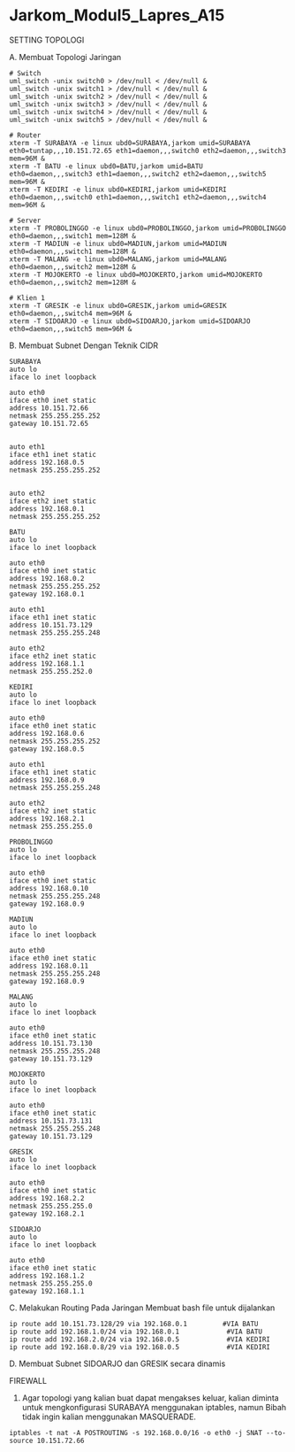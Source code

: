 # Jarkom_Modul5_Lapres_A15

SETTING TOPOLOGI

A. Membuat Topologi Jaringan
  ```
  # Switch
  uml_switch -unix switch0 > /dev/null < /dev/null & 
  uml_switch -unix switch1 > /dev/null < /dev/null & 
  uml_switch -unix switch2 > /dev/null < /dev/null & 
  uml_switch -unix switch3 > /dev/null < /dev/null & 
  uml_switch -unix switch4 > /dev/null < /dev/null & 
  uml_switch -unix switch5 > /dev/null < /dev/null & 

  # Router
  xterm -T SURABAYA -e linux ubd0=SURABAYA,jarkom umid=SURABAYA eth0=tuntap,,,10.151.72.65 eth1=daemon,,,switch0 eth2=daemon,,,switch3 mem=96M &
  xterm -T BATU -e linux ubd0=BATU,jarkom umid=BATU eth0=daemon,,,switch3 eth1=daemon,,,switch2 eth2=daemon,,,switch5 mem=96M &
  xterm -T KEDIRI -e linux ubd0=KEDIRI,jarkom umid=KEDIRI eth0=daemon,,,switch0 eth1=daemon,,,switch1 eth2=daemon,,,switch4 mem=96M &

  # Server
  xterm -T PROBOLINGGO -e linux ubd0=PROBOLINGGO,jarkom umid=PROBOLINGGO eth0=daemon,,,switch1 mem=128M &
  xterm -T MADIUN -e linux ubd0=MADIUN,jarkom umid=MADIUN eth0=daemon,,,switch1 mem=128M &
  xterm -T MALANG -e linux ubd0=MALANG,jarkom umid=MALANG eth0=daemon,,,switch2 mem=128M &
  xterm -T MOJOKERTO -e linux ubd0=MOJOKERTO,jarkom umid=MOJOKERTO eth0=daemon,,,switch2 mem=128M &

  # Klien 1
  xterm -T GRESIK -e linux ubd0=GRESIK,jarkom umid=GRESIK eth0=daemon,,,switch4 mem=96M &
  xterm -T SIDOARJO -e linux ubd0=SIDOARJO,jarkom umid=SIDOARJO eth0=daemon,,,switch5 mem=96M &
  ```
  
B. Membuat Subnet Dengan Teknik CIDR

  ```
  SURABAYA
  auto lo
  iface lo inet loopback

  auto eth0 
  iface eth0 inet static
  address 10.151.72.66
  netmask 255.255.255.252
  gateway 10.151.72.65


  auto eth1
  iface eth1 inet static
  address 192.168.0.5
  netmask 255.255.255.252


  auto eth2
  iface eth2 inet static
  address 192.168.0.1
  netmask 255.255.255.252
  ```
  
  
  ```
  BATU
  auto lo
  iface lo inet loopback

  auto eth0
  iface eth0 inet static
  address 192.168.0.2
  netmask 255.255.255.252
  gateway 192.168.0.1

  auto eth1
  iface eth1 inet static
  address 10.151.73.129
  netmask 255.255.255.248

  auto eth2
  iface eth2 inet static
  address 192.168.1.1
  netmask 255.255.252.0
  ```
  
  
  ```
  KEDIRI
  auto lo
  iface lo inet loopback

  auto eth0
  iface eth0 inet static
  address 192.168.0.6
  netmask 255.255.255.252
  gateway 192.168.0.5

  auto eth1
  iface eth1 inet static
  address 192.168.0.9
  netmask 255.255.255.248

  auto eth2
  iface eth2 inet static
  address 192.168.2.1
  netmask 255.255.255.0
  ```
  
  
  ```
  PROBOLINGGO
  auto lo
  iface lo inet loopback

  auto eth0
  iface eth0 inet static
  address 192.168.0.10
  netmask 255.255.255.248
  gateway 192.168.0.9
  ```
  
  
  ```
  MADIUN
  auto lo
  iface lo inet loopback

  auto eth0
  iface eth0 inet static
  address 192.168.0.11
  netmask 255.255.255.248
  gateway 192.168.0.9
  ```
  
  
  ```
  MALANG
  auto lo
  iface lo inet loopback

  auto eth0
  iface eth0 inet static
  address 10.151.73.130
  netmask 255.255.255.248
  gateway 10.151.73.129
  ```
  
  ```
  MOJOKERTO
  auto lo
  iface lo inet loopback

  auto eth0
  iface eth0 inet static
  address 10.151.73.131
  netmask 255.255.255.248
  gateway 10.151.73.129
  ```
  
  ```
  GRESIK
  auto lo
  iface lo inet loopback

  auto eth0
  iface eth0 inet static
  address 192.168.2.2
  netmask 255.255.255.0
  gateway 192.168.2.1
  ```
  
  ```
  SIDOARJO
  auto lo
  iface lo inet loopback

  auto eth0
  iface eth0 inet static
  address 192.168.1.2
  netmask 255.255.255.0
  gateway 192.168.1.1
  ```

C. Melakukan Routing Pada Jaringan
   Membuat bash file untuk dijalankan
  ```
  ip route add 10.151.73.128/29 via 192.168.0.1         #VIA BATU
  ip route add 192.168.1.0/24 via 192.168.0.1            #VIA BATU
  ip route add 192.168.2.0/24 via 192.168.0.5            #VIA KEDIRI
  ip route add 192.168.0.8/29 via 192.168.0.5            #VIA KEDIRI
  ```

D. Membuat Subnet SIDOARJO dan GRESIK secara dinamis 







FIREWALL
1. Agar topologi yang kalian buat dapat mengakses keluar, kalian diminta untuk mengkonfigurasi
SURABAYA menggunakan iptables, namun Bibah tidak ingin kalian menggunakan
MASQUERADE.

  ```iptables -t nat -A POSTROUTING -s 192.168.0.0/16 -o eth0 -j SNAT --to-source 10.151.72.66```


